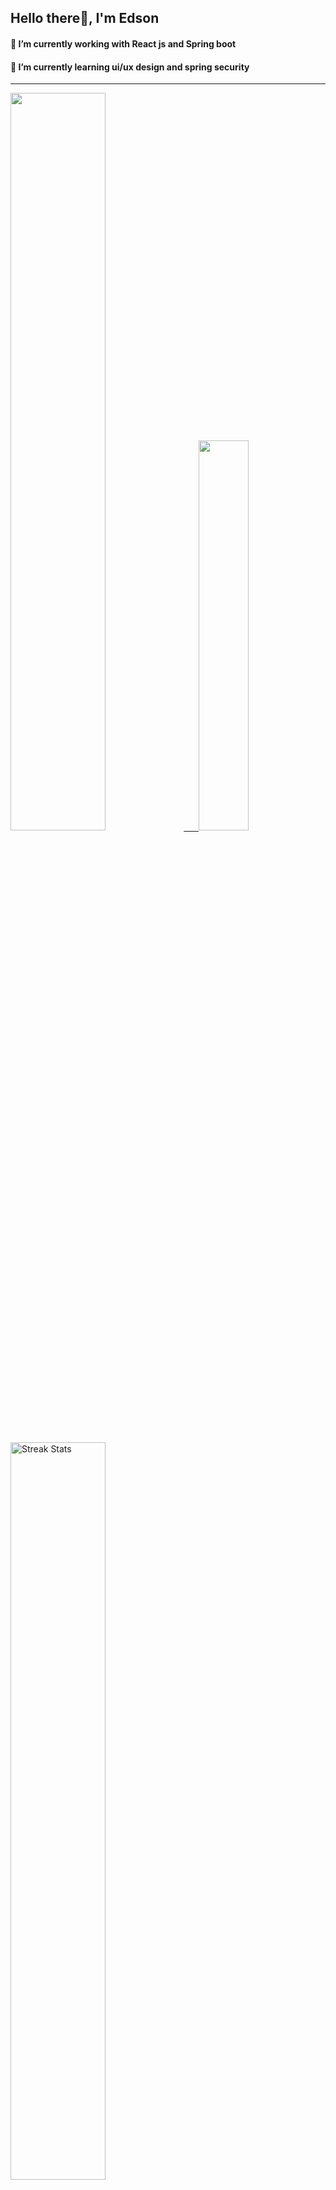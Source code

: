 
## Hello there👋, I'm Edson 

#### 🔭 I’m currently working with React js and Spring boot 
#### 🌱 I’m currently learning ui/ux design and spring security
---
    
  

 <p align="left">
  <a href="https://github.com/EdsonNhancale">
  <img width=55% src="https://github-readme-stats.vercel.app/api?username=EdsonNhancale&show_icons=true&theme=dracula&include_all_commits=true&count_private=true"/>&nbsp;&nbsp;&nbsp;&nbsp;&nbsp;
  <img  width=40% src="https://github-readme-stats.vercel.app/api/top-langs/?username=EdsonNhancale&layout=compact&langs_count=7&theme=dracula"/>
</p>

  <p align="left">
    <a href="https://github.com/EdsonNhancale"><img width=55% alt="Streak Stats" src="https://github-readme-streak-stats.herokuapp.com/?user=EdsonNhancale&theme=dracula"/></a>
   </p>

 
 <!--START_SECTION:waka-->

```text
From: 16 November 2022 - To: 23 January 2023

Total Time: 135 hrs 50 mins

JavaScript       99 hrs 2 mins   ██████████████████▒░░░░░░   72.91 %
Dart             14 hrs 6 mins   ██▓░░░░░░░░░░░░░░░░░░░░░░   10.39 %
Java             6 hrs 41 mins   █▒░░░░░░░░░░░░░░░░░░░░░░░   04.93 %
HTML             4 hrs 46 mins   █░░░░░░░░░░░░░░░░░░░░░░░░   03.51 %
Other            3 hrs 15 mins   ▓░░░░░░░░░░░░░░░░░░░░░░░░   02.40 %
```

<!--END_SECTION:waka-->

<div> 
  <a href="www.linkedin.com/in/edson-nhancale-7849781a6" target="_blank"><img src="https://img.shields.io/badge/-LinkedIn-%230077B5?style=for-the-badge&logo=linkedin&logoColor=white" target="_blank"></a> 

</div>

